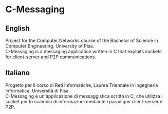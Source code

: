 # C-Messaging

## English
Project for the Computer Networks course of the Bachelor of Science in Computer Engineering, University of Pisa.    
C-Messaging is a messaging application written in C that exploits sockets for client-server and P2P communications.

## Italiano
Progetto per il corso di Reti Informatiche, Laurea Triennale in Ingegneria Informatica, Università di Pisa.  
C-Messaging è un'applicazione di messaggistica scritta in C, che utilizza i socket per lo scambio di informazioni mediante i paradigmi client-server e P2P.
